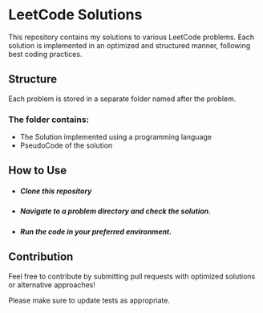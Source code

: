 # LeetCode Solutions

This repository contains my solutions to various LeetCode problems. Each solution is implemented in an optimized and structured manner, following best coding practices.

##  Structure



Each problem is stored in a separate folder named after the problem.

### The folder contains:

- The Solution implemented using a programming language
- PseudoCode of the solution

## How to Use

- #####  Clone this repository
- ##### Navigate to a problem directory and check the solution.
- ##### Run the code in your preferred environment.

## Contribution

Feel free to contribute by submitting pull requests with optimized solutions or alternative approaches!

Please make sure to update tests as appropriate.
